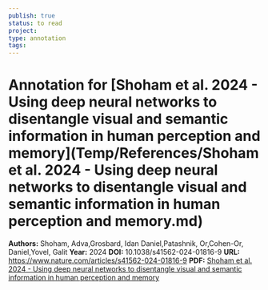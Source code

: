 ```yaml
---
publish: true
status: to read
project:
type: annotation
tags:
---
```

# Annotation for [Shoham et al. 2024 - Using deep neural networks to disentangle visual and semantic information in human perception and memory](Temp/References/Shoham et al. 2024 - Using deep neural networks to disentangle visual and semantic information in human perception and memory.md)

**Authors:** Shoham, Adva,Grosbard, Idan Daniel,Patashnik, Or,Cohen-Or, Daniel,Yovel, Galit
**Year:** 2024
**DOI:** 10.1038/s41562-024-01816-9
**URL:** https://www.nature.com/articles/s41562-024-01816-9
**PDF:** [Shoham et al. 2024 - Using deep neural networks to disentangle visual and semantic information in human perception and memory](Papers/PDFs/Shoham%20et%20al.%202024%20-%20Using%20deep%20neural%20networks%20to%20disentangle%20visual%20and%20semantic%20information%20in%20human%20perception%20and%20memory.pdf)
